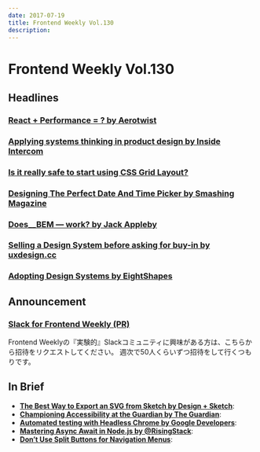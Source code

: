 ```yaml
---
date: 2017-07-19
title: Frontend Weekly Vol.130
description: 
---
```


# Frontend Weekly Vol.130

## Headlines

### [React + Performance = ? by Aerotwist](https://aerotwist.com/blog/react-plus-performance-equals-what/)



### [Applying systems thinking in product design by Inside Intercom](https://blog.intercom.com/applying-systems-thinking-in-product-design/)



### [Is it really safe to start using CSS Grid Layout?](https://rachelandrew.co.uk/archives/2017/07/04/is-it-really-safe-to-start-using-css-grid-layout/)



### [Designing The Perfect Date And Time Picker by Smashing Magazine](https://www.smashingmagazine.com/2017/07/designing-perfect-date-time-picker/)



### [Does__BEM — work? by Jack Appleby](https://medium.com/@jackappleby/does-bem-work-945c523116c)



### [Selling a Design System before asking for buy-in by uxdesign.cc](https://uxdesign.cc/selling-a-design-system-before-asking-for-buy-in-eeb45e88f66a)



### [Adopting Design Systems by EightShapes](https://medium.com/eightshapes-llc/adopting-design-systems-71e599ff660a)



## Announcement

### [Slack for Frontend Weekly (PR)](https://studiomohawk.typeform.com/to/Kj8Gaj)

Frontend Weeklyの『実験的』Slackコミュニティに興味がある方は、こちらから招待をリクエストしてください。 週次で50人くらいずつ招待をして行くつもりです。

## In Brief

* [**The Best Way to Export an SVG from Sketch by Design + Sketch**](https://medium.com/sketch-app-sources/the-best-way-to-export-an-svg-from-sketch-dd8c66bb6ef2): 
* [**Championing Accessibility at the Guardian by The Guardian**](https://www.theguardian.com/info/developer-blog/2017/jun/26/championing-accessibility-at-the-guardian): 
* [**Automated testing with Headless Chrome by Google Developers**](https://developers.google.com/web/updates/2017/06/headless-karma-mocha-chai): 
* [**Mastering Async Await in Node.js by @RisingStack**](https://blog.risingstack.com/mastering-async-await-in-nodejs/): 
* [**Don’t Use Split Buttons for Navigation Menus**](https://www.nngroup.com/articles/split-buttons-navigation/): 